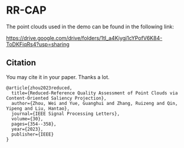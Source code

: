 # RR-CAP
The point clouds used in the demo can be found in the following link:

https://drive.google.com/drive/folders/1tI_a4Kiygj1cYPofV6K84-ToDKFiqRs4?usp=sharing

## Citation
You may cite it in your paper. Thanks a lot.

```
@article{zhou2023reduced,
  title={Reduced-Reference Quality Assessment of Point Clouds via Content-Oriented Saliency Projection},
  author={Zhou, Wei and Yue, Guanghui and Zhang, Ruizeng and Qin, Yipeng and Liu, Hantao},
  journal={IEEE Signal Processing Letters},
  volume={30},
  pages={354--358},
  year={2023},
  publisher={IEEE}
}
```
